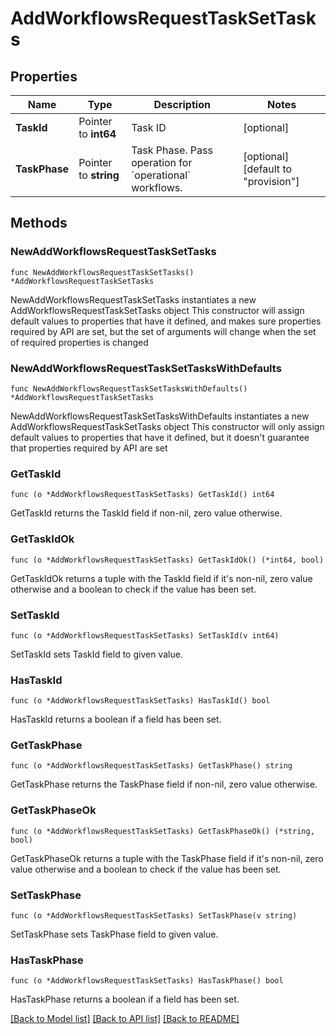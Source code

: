 # AddWorkflowsRequestTaskSetTasks

## Properties

Name | Type | Description | Notes
------------ | ------------- | ------------- | -------------
**TaskId** | Pointer to **int64** | Task ID | [optional] 
**TaskPhase** | Pointer to **string** | Task Phase. Pass operation for &#x60;operational&#x60; workflows. | [optional] [default to "provision"]

## Methods

### NewAddWorkflowsRequestTaskSetTasks

`func NewAddWorkflowsRequestTaskSetTasks() *AddWorkflowsRequestTaskSetTasks`

NewAddWorkflowsRequestTaskSetTasks instantiates a new AddWorkflowsRequestTaskSetTasks object
This constructor will assign default values to properties that have it defined,
and makes sure properties required by API are set, but the set of arguments
will change when the set of required properties is changed

### NewAddWorkflowsRequestTaskSetTasksWithDefaults

`func NewAddWorkflowsRequestTaskSetTasksWithDefaults() *AddWorkflowsRequestTaskSetTasks`

NewAddWorkflowsRequestTaskSetTasksWithDefaults instantiates a new AddWorkflowsRequestTaskSetTasks object
This constructor will only assign default values to properties that have it defined,
but it doesn't guarantee that properties required by API are set

### GetTaskId

`func (o *AddWorkflowsRequestTaskSetTasks) GetTaskId() int64`

GetTaskId returns the TaskId field if non-nil, zero value otherwise.

### GetTaskIdOk

`func (o *AddWorkflowsRequestTaskSetTasks) GetTaskIdOk() (*int64, bool)`

GetTaskIdOk returns a tuple with the TaskId field if it's non-nil, zero value otherwise
and a boolean to check if the value has been set.

### SetTaskId

`func (o *AddWorkflowsRequestTaskSetTasks) SetTaskId(v int64)`

SetTaskId sets TaskId field to given value.

### HasTaskId

`func (o *AddWorkflowsRequestTaskSetTasks) HasTaskId() bool`

HasTaskId returns a boolean if a field has been set.

### GetTaskPhase

`func (o *AddWorkflowsRequestTaskSetTasks) GetTaskPhase() string`

GetTaskPhase returns the TaskPhase field if non-nil, zero value otherwise.

### GetTaskPhaseOk

`func (o *AddWorkflowsRequestTaskSetTasks) GetTaskPhaseOk() (*string, bool)`

GetTaskPhaseOk returns a tuple with the TaskPhase field if it's non-nil, zero value otherwise
and a boolean to check if the value has been set.

### SetTaskPhase

`func (o *AddWorkflowsRequestTaskSetTasks) SetTaskPhase(v string)`

SetTaskPhase sets TaskPhase field to given value.

### HasTaskPhase

`func (o *AddWorkflowsRequestTaskSetTasks) HasTaskPhase() bool`

HasTaskPhase returns a boolean if a field has been set.


[[Back to Model list]](../README.md#documentation-for-models) [[Back to API list]](../README.md#documentation-for-api-endpoints) [[Back to README]](../README.md)


